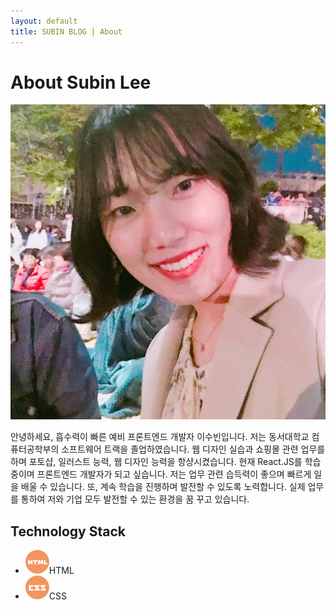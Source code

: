 ```yaml
---
layout: default
title: SUBIN BLOG | About
---
```


<div class="post">
	<h1 class="pageTitle">About Subin Lee</h1>
	<article>
	<div class="profile_img">
		<img src="/assets/img/profile.jpg">
	</div>
	<div class="profile_script">
		<p>안녕하세요, 흡수력이 빠른 예비 프론트엔드 개발자 이수빈입니다. 저는 동서대학교 컴퓨터공학부의 소프트웨어 트랙을 졸업하였습니다. 웹 디자인 실습과 쇼핑몰 관련 업무를 하며 포토샵, 일러스트 능력, 웹 디자인 능력을 항샹시켰습니다. 현재 React.JS를 학습중이며 프론트엔드 개발자가 되고 싶습니다. 저는 업무 관련 습득력이 좋으며 빠르게 일을 배울 수 있습니다. 또, 계속 학습을 진행하며 발전할 수 있도록 노력합니다. 실제 업무를 통하여 저와 기업 모두 발전할 수 있는 환경을 꿈 꾸고 있습니다.</p>
	</div>
	</article>
	<h2>Technology Stack</h2>
	<ul>
		<li class="abil"><img src="/assets/img/img1.png">HTML</li>
		<li class="abil"><img src="/assets/img/img2.png">CSS</li>
  	</ul>
</div>
